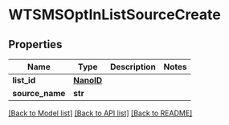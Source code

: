 # WTSMSOptInListSourceCreate


## Properties
Name | Type | Description | Notes
------------ | ------------- | ------------- | -------------
**list_id** | [**NanoID**](NanoID.md) |  | 
**source_name** | **str** |  | 

[[Back to Model list]](../README.md#documentation-for-models) [[Back to API list]](../README.md#documentation-for-api-endpoints) [[Back to README]](../README.md)


